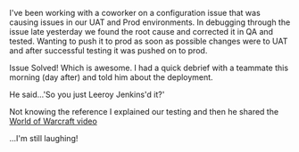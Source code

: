 I've been working with a coworker on a configuration issue that was causing issues in our UAT and Prod environments.  In debugging through the issue late yesterday we found the root cause and corrected it in QA and tested.  Wanting to push it to prod as soon as possible changes were to UAT and after successful testing it was pushed on to prod.  

 

Issue Solved!  Which is awesome.  I had a quick debrief with a teammate this morning (day after) and told him about the deployment.  

 

He said...'So you just Leeroy Jenkins'd it?'

 

Not knowing the reference I explained our testing and then he shared the [World of Warcraft video](https://www.youtube.com/watch?v=mLyOj_QD4a4)

 

...I'm still laughing!